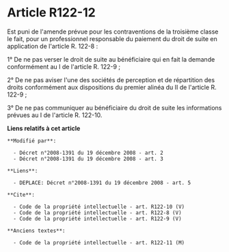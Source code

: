 # Article R122-12

Est puni de l'amende prévue pour les contraventions de la troisième classe le fait, pour un professionnel responsable du
paiement du droit de suite en application de l'article R. 122-8 : 

1° De ne pas verser le droit de suite au bénéficiaire qui en fait la demande conformément au I de l'article R. 122-9 ; 

2° De ne pas aviser l'une des sociétés de perception et de répartition des droits conformément aux dispositions du premier
alinéa du II de l'article R. 122-9 ; 

3° De ne pas communiquer au bénéficiaire du droit de suite les informations prévues au I de l'article R. 122-10.

**Liens relatifs à cet article**

	**Modifié par**:

	  - Décret n°2008-1391 du 19 décembre 2008 - art. 2
	  - Décret n°2008-1391 du 19 décembre 2008 - art. 3

	**Liens**:

	  - DEPLACE: Décret n°2008-1391 du 19 décembre 2008 - art. 5

	**Cite**:

	  - Code de la propriété intellectuelle - art. R122-10 (V)
	  - Code de la propriété intellectuelle - art. R122-8 (V)
	  - Code de la propriété intellectuelle - art. R122-9 (V)

	**Anciens textes**:

	  - Code de la propriété intellectuelle - art. R122-11 (M)
